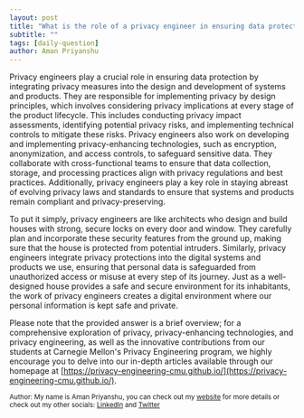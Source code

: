 ```yaml
---
layout: post
title: "What is the role of a privacy engineer in ensuring data protection?"
subtitle: ""
tags: [daily-question]
author: Aman Priyanshu
---
```


Privacy engineers play a crucial role in ensuring data protection by integrating privacy measures into the design and development of systems and products. They are responsible for implementing privacy by design principles, which involves considering privacy implications at every stage of the product lifecycle. This includes conducting privacy impact assessments, identifying potential privacy risks, and implementing technical controls to mitigate these risks. Privacy engineers also work on developing and implementing privacy-enhancing technologies, such as encryption, anonymization, and access controls, to safeguard sensitive data. They collaborate with cross-functional teams to ensure that data collection, storage, and processing practices align with privacy regulations and best practices. Additionally, privacy engineers play a key role in staying abreast of evolving privacy laws and standards to ensure that systems and products remain compliant and privacy-preserving.

To put it simply, privacy engineers are like architects who design and build houses with strong, secure locks on every door and window. They carefully plan and incorporate these security features from the ground up, making sure that the house is protected from potential intruders. Similarly, privacy engineers integrate privacy protections into the digital systems and products we use, ensuring that personal data is safeguarded from unauthorized access or misuse at every step of its journey. Just as a well-designed house provides a safe and secure environment for its inhabitants, the work of privacy engineers creates a digital environment where our personal information is kept safe and private.

Please note that the provided answer is a brief overview; for a comprehensive exploration of privacy, privacy-enhancing technologies, and privacy engineering, as well as the innovative contributions from our students at Carnegie Mellon's Privacy Engineering program, we highly encourage you to delve into our in-depth articles available through our homepage at [https://privacy-engineering-cmu.github.io/](https://privacy-engineering-cmu.github.io/).

<small>Author: My name is Aman Priyanshu, you can check out my [website](https://amanpriyanshu.github.io/) for more details or check out my other socials: [LinkedIn](https://www.linkedin.com/in/aman-priyanshu/) and [Twitter](https://twitter.com/AmanPriyanshu6)</small>
